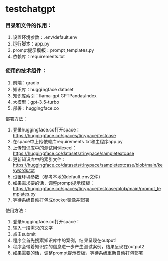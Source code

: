 # testchatgpt

### 目录和文件的作用：
1. 设置环境参数：.env/default.env
2. 运行脚本：app.py
3. prompt提示模板：prompt_templates.py
4. 依赖库：requirements.txt

### 使用的技术组件：
1. 前端：gradio
2. 知识库：huggingface dataset
3. 知识库索引：llama-gpt GPTPandasIndex
4. 大模型：gpt-3.5-turbo
5. 部署：huggingface.co

部署方法：
1. 登录huggingface.co打开space：https://huggingface.co/spaces/tinypace/testcase
2. 在space中上传依赖库requirements.txt和主程序app.py
3. 上传知识库中的测试用例excel：https://huggingface.co/datasets/tinypace/sampletextcase
4. 更新知识库中的索引文件：https://huggingface.co/datasets/tinypace/sampletextcase/blob/main/keywords.txt
5. 设置环境参数（参考本地的default.env文件）
6. 如果需求要的话，调整prompt提示模板：https://huggingface.co/spaces/tinypace/testcase/blob/main/prompt_templates.py
7. 等待系统自动打包成docker镜像并部署

使用方法：
1. 登录huggingface.co打开space：
2. 输入一段需求的文字
3. 点击submit
4. 程序会首先搜索知识库中的案例，结果呈现在output1
5. 程序会带着知识库的信息进一步产生测试案例，结果呈现在output2
6. 如果需要的话，调整prompt提示模板，等待系统重新自动打包部署